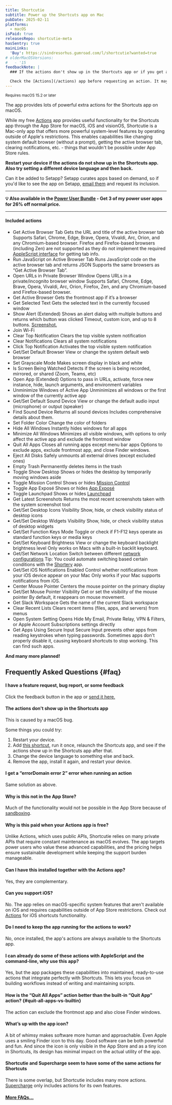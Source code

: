 ```yaml
---
title: Shortcutie
subtitle: Power up the Shortcuts app on Mac
pubDate: 2025-02-11
platforms:
  - macOS
isPaid: true
releasesRepo: shortcutie-meta
hasSentry: true
mainLinks:
  'Buy': https://sindresorhus.gumroad.com/l/shortcutie?wanted=true
# olderMacOSVersions:
#   - '15
feedbackNote: |
  ### If the actions don't show up in the Shortcuts app or if you get a “com.apple.extensionKit.errorDomain error 2” error when running your shortcut, restart your device. You could also try setting a different device language and then back. If you just updated the operating system, give it some time to re-index all shortcut actions.

  Check the [Actions](/actions) app before requesting an action. It may already exist there.
---
```


<sup>Requires macOS 15.2 or later</sup>

The app provides lots of powerful extra actions for the Shortcuts app on macOS.

While my free [Actions](/actions) app provides useful functionality for the Shortcuts app through the App Store for macOS, iOS and visionOS, Shortcutie is a Mac-only app that offers more powerful system-level features by operating outside of Apple's restrictions. This enables capabilities like changing system default browser (without a prompt), getting the active browser tab, clearing notifications, etc. - things that wouldn't be possible under App Store rules.

**Restart your device if the actions do not show up in the Shortcuts app. Also try setting a different device language and then back.**

Can it be added to Setapp? Setapp curates apps based on demand, so if you'd like to see the app on Setapp, [email them](https://support.setapp.com/hc/en-us/articles/4950254561052-How-to-contact-Setapp-team#:~:text=to%20your%20issue.-,Send%20an%20email,%3A%20support%40setapp.com.) and request its inclusion.

---

**💡 Also available in the [Power User Bundle](https://sindresorhus.gumroad.com/l/power-user) - Get 3 of my power user apps for 26% off normal price.**

---

#### Included actions

- Get Active Browser Tab
	<span class="list-subtitle">Gets the URL and title of the active browser tab</span>
	<span class="list-description text-xs">Supports Safari, Chrome, Edge, Brave, Opera, Vivaldi, Arc, Orion, and any Chromium-based browser. Firefox and Firefox-based browsers (including Zen) are not supported as they do not implement the required [AppleScript interface](https://bugzilla.mozilla.org/show_bug.cgi?id=125419) for getting tab info.</span>
- Run JavaScript on Active Browser Tab
	<span class="list-subtitle">Runs JavaScript code on the active browser tab and returns JSON</span>
	<span class="list-description text-xs">Supports the same browsers as “Get Active Browser Tab”.</span>
- Open URLs in Private Browser Window
	<span class="list-subtitle">Opens URLs in a private/incognito browser window</span>
	<span class="list-description text-xs">Supports Safari, Chrome, Edge, Brave, Opera, Vivaldi, Arc, Orion, Firefox, Zen, and any Chromium-based and Firefox-based browser.</span>
- Get Active Browser
	<span class="list-subtitle">Gets the frontmost app if it’s a browser</span>
- Get Selected Text
	<span class="list-subtitle">Gets the selected text in the currently focused window</span>
- Show Alert (Extended)
	<span class="list-subtitle">Shows an alert dialog with multiple buttons and returns which button was clicked</span>
	<span class="list-description text-xs">Timeout, custom icon, and up to 8 buttons. [Screenshot.](https://www.dropbox.com/scl/fi/439bkpixjwssiss0ye7ln/Screen-Shot-2025-05-20-at-18.43.32-1747756364.png?rlkey=jrq1etjed15uz66tpanokw0q6&raw=1)</span>
- Join Wi-Fi <!-- 	<span class="list-subtitle">Join a Wi-Fi network or personal hotspot</span>
	<span class="list-description text-xs">Tip: You could use it to join your iPhone’s hotspot</span> -->
- Clear Top Notification
	<span class="list-subtitle">Clears the top visible system notification</span>
- Clear Notifications
	<span class="list-subtitle">Clears all system notifications</span>
- Click Top Notification
	<span class="list-subtitle">Activates the top visible system notification</span>
- Get/Set Default Browser
	<span class="list-subtitle">View or change the system default web browser</span>
- Set Grayscale Mode
	<span class="list-subtitle">Makes screen display in black and white</span>
- Is Screen Being Watched
	<span class="list-subtitle">Detects if the screen is being recorded, mirrored, or shared (Zoom, Teams, etc)</span>
- Open App (Extended)
	<span class="list-subtitle">Options to pass in URLs, activate, force new instance, hide, launch arguments, and environment variables</span>
- Unminimize Windows of Active App
	<span class="list-subtitle">Unminimizes all windows or the first window of the currently active app</span>
- Get/Set Default Sound Device
	<span class="list-subtitle">View or change the default audio input (microphone) or output (speaker)</span>
- Find Sound Device
	<span class="list-subtitle">Returns all sound devices</span>
	<span class="list-description text-xs">Includes comprehensive details about them.</span>
- Set Folder Color
	<span class="list-subtitle">Change the color of folders</span>
- Hide All Windows
	<span class="list-subtitle">Instantly hides windows for all apps</span>
- Minimize All Windows
	<span class="list-subtitle">Minimizes all visible windows, with options to only affect the active app and exclude the frontmost window</span>
- Quit All Apps
	<span class="list-subtitle">Closes all running apps except menu bar apps</span>
	<span class="list-description text-xs">Options to exclude apps, exclude frontmost app, and close Finder windows.</span>
- Eject All Disks
	<span class="list-subtitle">Safely unmounts all external drives (except excluded ones)</span>
- Empty Trash
	<span class="list-subtitle">Permanently deletes items in the trash</span>
- Toggle Show Desktop
	<span class="list-subtitle">Shows or hides the desktop by temporarily moving windows aside</span>
- Toggle Mission Control
	<span class="list-subtitle">Shows or hides [Mission Control](https://support.apple.com/guide/mac-help/view-open-windows-spaces-mission-control-mh35798/mac)</span>
- Toggle App Exposé
	<span class="list-subtitle">Shows or hides [App Exposé](https://www.oreilly.com/library/view/switching-to-the/9781449338978/ch04s11.html)</span>
- Toggle Launchpad
	<span class="list-subtitle">Shows or hides [Launchpad](https://support.apple.com/guide/mac-help/mh35840/mac)</span>
- Get Latest Screenshots
	<span class="list-subtitle">Returns the most recent screenshots taken with the system screenshot tool</span>
- Get/Set Desktop Icons Visibility
	<span class="list-subtitle">Show, hide, or check visibility status of desktop icons</span>
- Get/Set Desktop Widgets Visibility
	<span class="list-subtitle">Show, hide, or check visibility status of desktop widgets</span>
- Get/Set Function Keys Mode
	<span class="list-subtitle">Toggle or check if F1-F12 keys operate as standard function keys or media keys</span>
- Get/Set Keyboard Brightness
	<span class="list-subtitle">View or change the keyboard backlight brightness level</span>
	<span class="list-description text-xs">Only works on Macs with a built-in backlit keyboard.</span>
- Get/Set Network Location
	<span class="list-subtitle">Switch between different [network configurations](https://support.apple.com/105129)</span>
	<span class="list-description text-xs">Tip: You could automate switching based certain conditions with the [Shortery](https://www.numberfive.co/detail_shortery.html) app.</span>
- Get/Set iOS Notifications Enabled
	<span class="list-subtitle">Control whether notifications from your iOS device appear on your Mac</span>
	<span class="list-description text-xs">Only works if your Mac supports notifications from iOS.</span>
- Center Mouse Pointer
	<span class="list-subtitle">Centers the mouse pointer on the primary display</span>
- Get/Set Mouse Pointer Visibility
	<span class="list-subtitle">Get or set the visibility of the mouse pointer</span>
	<span class="list-description text-xs">By default, it reappears on mouse movement.</span>
- Get Slack Workspace
	<span class="list-subtitle">Gets the name of the current Slack workspace</span>
- Clear Recent Lists
	<span class="list-subtitle">Clears recent items (files, apps, and servers) from menus</span>
- Open System Setting
	<span class="list-subtitle">Opens Hide My Email, Private Relay, VPN & Filters, or Apple Account Subscriptions settings directly</span>
- Get Apps Using Secure Input
	<span class="list-subtitle">Secure Input prevents other apps from reading keystrokes when typing passwords. Sometimes apps don't properly disable it, causing keyboard shortcuts to stop working. This can find such apps.</span>

<!-- - Get/Set Pointer Size
<span class="list-subtitle">View or change the system-wide mouse pointer size</span> -->

**And many more planned!**

## Frequently Asked Questions {#faq}

#### I have a feature request, bug report, or some feedback

Click the feedback button in the app or [send it here.](https://sindresorhus.com/feedback?product=Shortcutie&referrer=Website-FAQ)

#### The actions don't show up in the Shortcuts app

This is caused by a macOS bug.

Some things you could try:

1. Restart your device.
1. Add [this shortcut](https://www.icloud.com/shortcuts/29943b986f934d9da5018853d4e2cc40), run it once, relaunch the Shortcuts app, and see if the actions show up in the Shortcuts app after that.
1. Change the device language to something else and back.
1. Remove the app, install it again, and restart your device.

#### I get a “errorDomain error 2” error when running an action

Same solution as above.

#### Why is this not in the App Store?

Much of the functionality would not be possible in the App Store because of [sandboxing](/apps/faq#macos-sandbox).

#### Why is this paid when your Actions app is free?

Unlike Actions, which uses public APIs, Shortcutie relies on many private APIs that require constant maintenance as macOS evolves. The app targets power users who value these advanced capabilities, and the pricing helps ensure sustainable development while keeping the support burden manageable.

#### Can I have this installed together with the Actions app?

Yes, they are complementary.

#### Can you support iOS?

No. The app relies on macOS-specific system features that aren't available on iOS and requires capabilities outside of App Store restrictions. Check out [Actions](/actions) for iOS shortcuts functionality.

#### Do I need to keep the app running for the actions to work?

No, once installed, the app's actions are always available to the Shortcuts app.

#### I can already do some of these actions with AppleScript and the command-line, why use this app?

Yes, but the app packages these capabilities into maintained, ready-to-use actions that integrate perfectly with Shortcuts. This lets you focus on building workflows instead of writing and maintaining scripts.

#### How is the “Quit All Apps” action better than the built-in “Quit App” action? {#quit-all-apps-vs-builtin}

The action can exclude the frontmost app and also close Finder windows.

#### What’s up with the app icon?

A bit of whimsy makes software more human and approachable. Even Apple uses a smiling Finder icon to this day. Good software can be both powerful and fun. And since the icon is only visible in the App Store and as a tiny icon in Shortcuts, its design has minimal impact on the actual utility of the app.

#### Shortcutie and Supercharge seem to have some of the same actions for Shortcuts

There is some overlap, but Shortcutie includes many more actions. [Supercharge](/supercharge) only includes actions for its own features.

#### [More FAQs…](/apps/faq)

<!-- ## Older Versions

- [] for macOS 15

These are free for everyone but they will not run on newer macOS versions.
 -->

